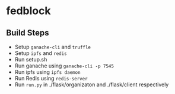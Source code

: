 # fedblock
## Build Steps
- Setup `ganache-cli` and `truffle`
- Setup `ipfs` and `redis`
- Run setup.sh
- Run ganache using `ganache-cli -p 7545`
- Run ipfs using `ipfs daemon`
- Run Redis using `redis-server`
- Run `run.py` in ./flask/organizaton and ./flask/client respectively


